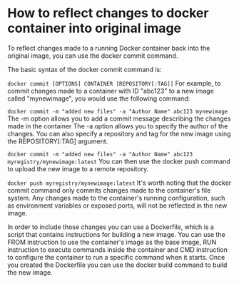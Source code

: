 # How to reflect changes to docker container into original image

To reflect changes made to a running Docker container back into the original image, you can use the docker commit command.

The basic syntax of the docker commit command is:


```docker commit [OPTIONS] CONTAINER [REPOSITORY[:TAG]]```
For example, to commit changes made to a container with ID "abc123" to a new image called "mynewimage", you would use the following command:


```docker commit -m "added new files" -a "Author Name" abc123 mynewimage```
The -m option allows you to add a commit message describing the changes made in the container
The -a option allows you to specify the author of the changes.
You can also specify a repository and tag for the new image using the REPOSITORY[:TAG] argument.


```docker commit -m "added new files" -a "Author Name" abc123 myregistry/mynewimage:latest```
You can then use the docker push command to upload the new image to a remote repository.


```docker push myregistry/mynewimage:latest```
It's worth noting that the docker commit command only commits changes made to the container's file system. Any changes made to the container's running configuration, such as environment variables or exposed ports, will not be reflected in the new image.

In order to include those changes you can use a Dockerfile, which is a script that contains instructions for building a new image. You can use the FROM instruction to use the container's image as the base image, RUN instruction to execute commands inside the container and CMD instruction to configure the container to run a specific command when it starts. Once you created the Dockerfile you can use the docker build command to build the new image.

